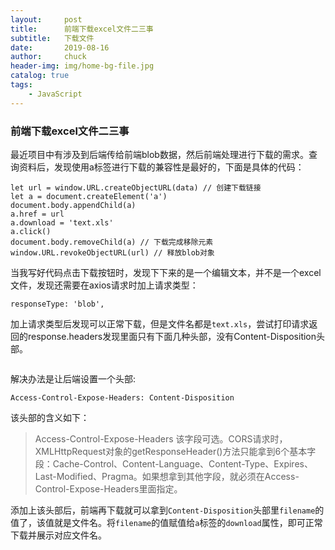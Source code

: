 ```yaml
---
layout:     post                   
title:      前端下载excel文件二三事            
subtitle:   下载文件
date:       2019-08-16
author:     chuck
header-img: img/home-bg-file.jpg
catalog: true                      
tags:                               
    - JavaScript
---
```


### 前端下载excel文件二三事

最近项目中有涉及到后端传给前端blob数据，然后前端处理进行下载的需求。查询资料后，发现使用a标签进行下载的兼容性是最好的，下面是具体的代码：


```
let url = window.URL.createObjectURL(data) // 创建下载链接
let a = document.createElement('a')
document.body.appendChild(a)
a.href = url
a.download = 'text.xls'
a.click()
document.body.removeChild(a) // 下载完成移除元素
window.URL.revokeObjectURL(url) // 释放blob对象
```

当我写好代码点击下载按钮时，发现下下来的是一个编辑文本，并不是一个excel文件，发现还需要在axios请求时加上请求类型：

```
responseType: 'blob',
```
加上请求类型后发现可以正常下载，但是文件名都是`text.xls`，尝试打印请求返回的response.headers发现里面只有下面几种头部，没有Content-Disposition头部。

```

```
解决办法是让后端设置一个头部:

```
Access-Control-Expose-Headers: Content-Disposition
```
该头部的含义如下：
> Access-Control-Expose-Headers
该字段可选。CORS请求时，XMLHttpRequest对象的getResponseHeader()方法只能拿到6个基本字段：Cache-Control、Content-Language、Content-Type、Expires、Last-Modified、Pragma。如果想拿到其他字段，就必须在Access-Control-Expose-Headers里面指定。

添加上该头部后，前端再下载就可以拿到`Content-Disposition`头部里`filename`的值了，该值就是文件名。将`filename`的值赋值给`a`标签的`download`属性，即可正常下载并展示对应文件名。
